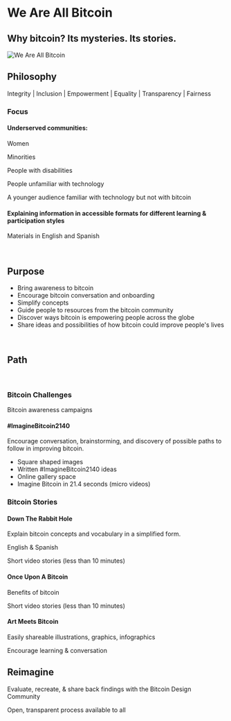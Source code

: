 <h1>We Are All Bitcoin</h1>
<h2>Why bitcoin? Its mysteries. Its stories.</h2>
<img src="https://onyxandalexa.com/images/bitcoin/we-are-all-bitcoin/we-are-all-bitcoin.png" alt="We Are All Bitcoin" title="We Are All Bitcoin"/>
<h2>Philosophy</h2>
<p>Integrity | Inclusion | Empowerment | Equality | Transparency | Fairness</p>
<h3>Focus</h3>
<h4>Underserved communities:</h4>
<p>Women</p>
<p>Minorities</p>
<p>People with disabilities</p>
<p>People unfamiliar with technology</p>
<p>A younger audience familiar with technology but not with bitcoin</p>
<h4>Explaining information in accessible formats for different learning & participation styles</h4>
<p>Materials in English and Spanish</p>
<br>
<h2>Purpose</h2>
<ul>
  <li>Bring awareness to bitcoin</li>
  <li>Encourage bitcoin conversation and onboarding</li>
  <li>Simplify concepts</li>
  <li>Guide people to resources from the bitcoin community</li>
  <li>Discover ways bitcoin is empowering people across the globe</li>
  <li>Share ideas and possibilities of how bitcoin could improve people's lives</li>
</ul>
<br>
<h2>Path</h2>
<br>
<h3>Bitcoin Challenges</h3>
<p>Bitcoin awareness campaigns</p>
<h4>#ImagineBitcoin2140</h4>
<p>Encourage conversation, brainstorming, and discovery of possible paths to follow in improving bitcoin.</p>
<ul>
  <li>Square shaped images</li>
  <li>Written #ImagineBitcoin2140 ideas</li>
  <li>Online gallery space</li>  
  <li>Imagine Bitcoin in 21.4 seconds (micro videos)</li>
</ul>
<h3>Bitcoin Stories</h3>
<h4>Down The Rabbit Hole</h4>
<p>Explain bitcoin concepts and vocabulary in a simplified form.</p>
<p>English & Spanish</p>
<p>Short video stories (less than 10 minutes)</p>
<h4>Once Upon A Bitcoin</h4>
<p>Benefits of bitcoin</p>
<p>Short video stories (less than 10 minutes)</p>
<h4>Art Meets Bitcoin</h4>
<p>Easily shareable illustrations, graphics, infographics</p>
<p>Encourage learning & conversation</li>
<br>
<h2>Reimagine</h2>
<p>Evaluate, recreate, & share back findings with the Bitcoin Design Community</p>
<p>Open, transparent process available to all</p>
